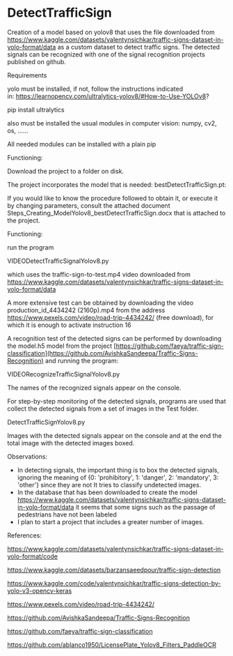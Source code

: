 # DetectTrafficSign
Creation of a model based on yolov8 that uses the file downloaded from https://www.kaggle.com/datasets/valentynsichkar/traffic-signs-dataset-in-yolo-format/data as a custom dataset to detect traffic signs.
The detected signals can be recognized with one of the signal recognition projects published on github.

Requirements

yolo must be installed, if not, follow the instructions indicated in: https://learnopencv.com/ultralytics-yolov8/#How-to-Use-YOLOv8?

pip install ultralytics

also must be installed the usual modules in computer vision: numpy, cv2, os, …...

All needed modules can be installed with a plain pip

Functioning:

Download the project to a folder on disk.

The project incorporates the model that is needed: bestDetectTrafficSign.pt:

If you would like to know the procedure followed to obtain it, or execute it by changing parameters, consult the attached document Steps_Creating_ModelYolov8_bestDetectTrafficSign.docx that is attached to the project.

Functioning:

run the program

VIDEODetectTrafficSignalYolov8.py

which uses the traffic-sign-to-test.mp4 video downloaded from https://www.kaggle.com/datasets/valentynsichkar/traffic-signs-dataset-in-yolo-format/data

A more extensive test can be obtained by downloading the video production_id_4434242 (2160p).mp4 from the address https://www.pexels.com/video/road-trip-4434242/ (free download), for which it is enough to activate instruction 16

A recognition test of the detected signs can be performed by downloading the model.h5 model from the project [https://github.com/faeya/traffic-sign-classification](https://github.com/AvishkaSandeepa/Traffic-Signs-Recognition) and running the program:

VIDEORecognizeTrafficSignalYolov8.py

The names of the recognized signals appear on the console.

For step-by-step monitoring of the detected signals, programs are used that collect the detected signals from a set of images in the Test folder.

DetectTrafficSignYolov8.py

Images with the detected signals appear on the console and at the end the total image with the detected images boxed.

Observations:

- In detecting signals, the important thing is to box the detected signals, ignoring the meaning of {0: 'prohibitory', 1: 'danger', 2: 'mandatory', 3: 'other'} since they are not It tries to classify undetected images.
- In the database that has been downloaded to create the model https://www.kaggle.com/datasets/valentynsichkar/traffic-signs-dataset-in-yolo-format/data it seems that some signs such as the passage of pedestrians have not been labeled
- I plan to start a project that includes a greater number of images.

References:

https://www.kaggle.com/datasets/valentynsichkar/traffic-signs-dataset-in-yolo-format/code

https://www.kaggle.com/datasets/barzansaeedpour/traffic-sign-detection

https://www.kaggle.com/code/valentynsichkar/traffic-signs-detection-by-yolo-v3-opencv-keras

https://www.pexels.com/video/road-trip-4434242/

https://github.com/AvishkaSandeepa/Traffic-Signs-Recognition

https://github.com/faeya/traffic-sign-classification

https://github.com/ablanco1950/LicensePlate_Yolov8_Filters_PaddleOCR




